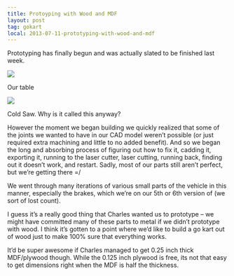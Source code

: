 ```yaml
---
title: Protoyping with Wood and MDF
layout: post
tag: gokart
local: 2013-07-11-prototyping-with-wood-and-mdf
---
```


Prototyping has finally begun and was actually slated to be finished last week.

<div class="image-wrapper">
<img src="/images/{{page.local}}/1.jpg">
<p class="image-caption">Our table</p>
</div>

<div class="image-wrapper">
<img src="/images/{{page.local}}/2.jpg">
<p class="image-caption">Cold Saw. Why is it called this anyway?</p>
</div>

However the moment we began building we quickly realized that some of the joints we wanted to have in our CAD model weren’t possible (or just required extra machining and little to no added benefit). And so we began the long and absorbing process of figuring out how to fix it, cadding it, exporting it, running to the laser cutter, laser cutting, running back, finding out it doesn’t work, and restart. Sadly, most of our parts still aren’t perfect, but we’re getting there =/

We went through many iterations of various small parts of the vehicle in this manner, especially the brakes, which we’re on our 5th or 6th version of (we sort of lost count).

I guess it’s a really good thing that Charles wanted us to prototype – we might have committed many of these parts to metal if we didn’t prototype with wood. I think it’s gotten to a point where we’d like to build a go kart out of wood just to make 100% sure that everything works.

It’d be super awesome if Charles managed to get 0.25 inch thick MDF/plywood though. While the 0.125 inch plywood is free, its not that easy to get dimensions right when the MDF is half the thickness.